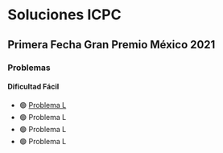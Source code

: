 # Soluciones ICPC
## Primera Fecha Gran Premio México 2021

### Problemas

#### Dificultad Fácil

- 🟢 [Problema L](./L.md)
- 🟢 Problema L
- 🟢 Problema L
- 🟢 Problema L